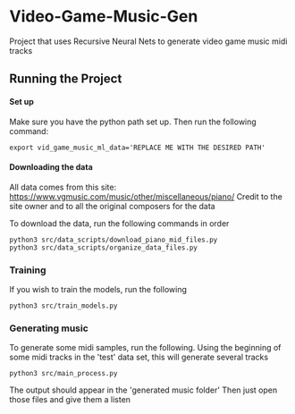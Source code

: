 # Video-Game-Music-Gen
Project that uses Recursive Neural Nets to generate video game music midi tracks


## Running the Project

#### Set up

Make sure you have the python path set up. Then run the following command:
```
export vid_game_music_ml_data='REPLACE ME WITH THE DESIRED PATH'
```

#### Downloading the data
All data comes from this site: https://www.vgmusic.com/music/other/miscellaneous/piano/
Credit to the site owner and to all the original composers for the data

To download the data, run the following commands in order
```
python3 src/data_scripts/download_piano_mid_files.py
python3 src/data_scripts/organize_data_files.py
```

### Training
If you wish to train the models, run the following
```
python3 src/train_models.py
```

### Generating music
To generate some midi samples,
run the following. Using the beginning of some midi tracks
in the 'test' data set, this will generate several tracks
```
python3 src/main_process.py
```
The output should appear in the 'generated music folder'
Then just open those files and give them a listen




